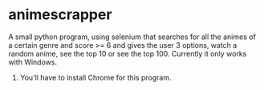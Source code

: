 # animescrapper
A small python program, using selenium that searches for all the animes of a certain genre and score >= 6 and gives the user 3 options, watch a random anime, see the top 10 or see the top 100. Currently it only works with Windows.

1) You'll have to install Chrome for this program.
